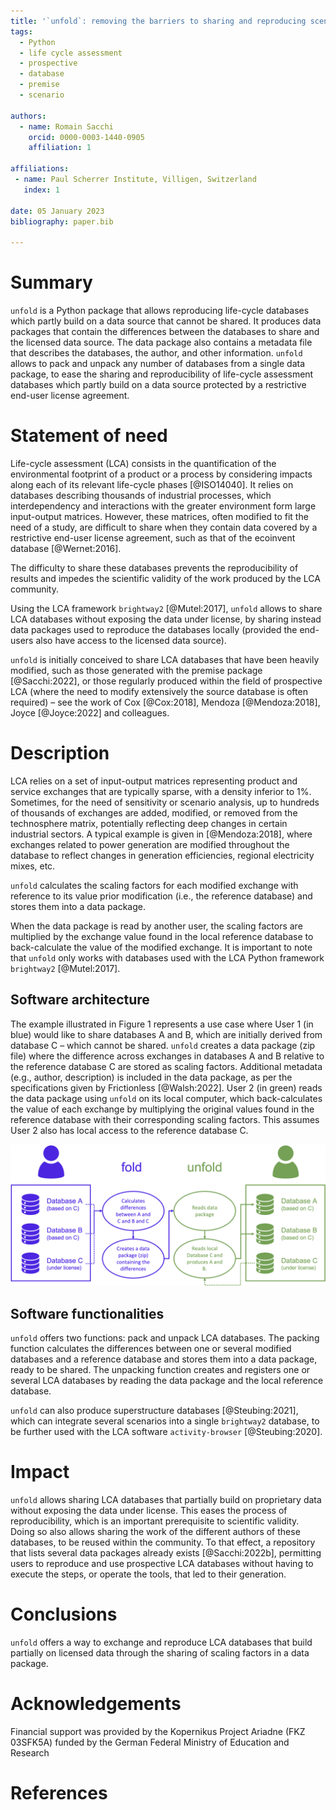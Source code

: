 ```yaml
---
title: '`unfold`: removing the barriers to sharing and reproducing scenario-based life-cycle assessment databases'
tags:
  - Python
  - life cycle assessment
  - prospective
  - database
  - premise
  - scenario

authors:
  - name: Romain Sacchi
    orcid: 0000-0003-1440-0905
    affiliation: 1

affiliations:
 - name: Paul Scherrer Institute, Villigen, Switzerland
   index: 1

date: 05 January 2023
bibliography: paper.bib

---
```


# Summary

`unfold` is a Python package that allows reproducing life-cycle databases which
partly build on a data source that cannot be shared. It produces 
data packages that contain the differences between the databases to share and 
the licensed data source. The data package also contains a metadata file that 
describes the databases, the author, and other information. `unfold` allows to 
pack and unpack any number of databases from a single data package, to ease the 
sharing and reproducibility of life-cycle assessment databases which partly 
build on a data source protected by a restrictive end-user license agreement.


# Statement of need

Life-cycle assessment (LCA) consists in the quantification of the environmental 
footprint of a product or a process by considering impacts along each of its 
relevant life-cycle phases [@ISO14040]. It relies on databases describing 
thousands of industrial processes, which interdependency and interactions 
with the greater environment form large input-output matrices. 
However, these matrices, often modified to fit the need of a study, 
are difficult to share when they contain data covered by a restrictive 
end-user license agreement, such as that of the ecoinvent database [@Wernet:2016].

The difficulty to share these databases prevents the reproducibility of results 
and impedes the scientific validity of the work produced by the LCA community.

Using the LCA framework `brightway2` [@Mutel:2017], `unfold` allows to share LCA 
databases without exposing the data under license, by sharing instead data packages used 
to reproduce the databases locally (provided the end-users also have access to the 
licensed data source).

`unfold` is initially conceived to share LCA databases that have been heavily 
modified, such as those generated with the premise package [@Sacchi:2022], or 
those regularly produced within the field of prospective LCA (where the need to 
modify extensively the source database is often required) – see the work of 
Cox [@Cox:2018], Mendoza [@Mendoza:2018], Joyce [@Joyce:2022] and colleagues.

# Description

LCA relies on a set of input-output matrices representing product and service exchanges
that are typically sparse, with a density inferior to 1%. Sometimes, for the need of sensitivity
or scenario analysis, up to hundreds of thousands of exchanges are added, modified, 
or removed from the technosphere matrix, potentially reflecting deep changes in certain 
industrial sectors. A typical example is given in [@Mendoza:2018], where exchanges 
related to power generation are modified throughout the database to reflect changes 
in generation efficiencies, regional electricity mixes, etc. 

`unfold` calculates the scaling factors for each modified exchange with 
reference to its value prior modification (i.e., the reference database) and stores 
them into a data package. 

When the data package is read by another user, the scaling factors are multiplied 
by the exchange value found in the local reference database to back-calculate 
the value of the modified exchange. It is important to note that `unfold` only 
works with databases used with the LCA Python framework `brightway2` [@Mutel:2017].

## Software architecture

The example illustrated in Figure 1 represents a use case where User 1 (in blue) 
would like to share databases A and B, which are initially derived from database C 
– which cannot be shared. `unfold` creates a data package (zip file) where the 
difference across exchanges in databases A and B relative to the reference 
database C are stored as scaling factors. Additional metadata (e.g., author, 
description) is included in the data package, as per the specifications given by 
Frictionless [@Walsh:2022]. User 2 (in green) reads the data package using 
`unfold` on its local computer, which back-calculates the value of each exchange 
by multiplying the original values found in the reference database with their 
corresponding scaling factors. This assumes User 2 also has local access 
to the reference database C.


![Workflow for sharing databases using `unfold` data packages.\label{fig:workflow}](assets/flow_diagram.png)

## Software functionalities

`unfold` offers two functions: pack and unpack LCA databases. The packing 
function calculates the differences between one or several modified databases 
and a reference database and stores them into a data package, ready to be shared. 
The unpacking function creates and registers one or several LCA databases by 
reading the data package and the local reference database.

`unfold` can also produce superstructure databases [@Steubing:2021], which can integrate 
several scenarios into a single `brightway2` database, to be further used with the LCA 
software `activity-browser` [@Steubing:2020].

# Impact

`unfold` allows sharing LCA databases that partially build on proprietary data 
without exposing the data under license. This eases the process of 
reproducibility, which is an important prerequisite to scientific validity. 
Doing so also allows sharing the work of the different authors of these databases, 
to be reused within the community. To that effect, a repository that lists 
several data packages already exists [@Sacchi:2022b], permitting users to 
reproduce and use prospective LCA databases without having to execute 
the steps, or operate the tools, that led to their generation.

# Conclusions

`unfold` offers a way to exchange and reproduce LCA databases that build partially 
on licensed data through the sharing of scaling factors in a data package.

# Acknowledgements

Financial support was provided by the Kopernikus Project Ariadne (FKZ 03SFK5A) 
funded by the German Federal Ministry of Education and Research


# References